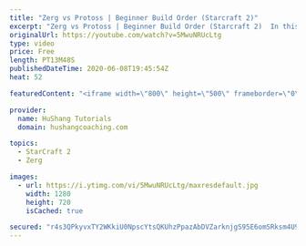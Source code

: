 ```yaml
---
title: "Zerg vs Protoss | Beginner Build Order (Starcraft 2)"
excerpt: "Zerg vs Protoss | Beginner Build Order (Starcraft 2)  In this Starcraft 2 guide we will take a look at a very safe and standard way to open in the zerg vs protoss matchup. We will be using a roach composition that is easy to make and tends to be more forgiving if your macro slips than other compositions."
originalUrl: https://youtube.com/watch?v=5MwuNRUcLtg
type: video
price: Free
length: PT13M48S
publishedDateTime: 2020-06-08T19:45:54Z
heat: 52

featuredContent: "<iframe width=\"800\" height=\"500\" frameborder=\"0\" src=\"https://www.youtube.com/embed/5MwuNRUcLtg\" allow=\"accelerometer; autoplay; encrypted-media; gyroscope; picture-in-picture\" allowfullscreen></iframe>"

provider:
  name: HuShang Tutorials
  domain: hushangcoaching.com

topics:
  - StarCraft 2
  - Zerg

images:
  - url: https://i.ytimg.com/vi/5MwuNRUcLtg/maxresdefault.jpg
    width: 1280
    height: 720
    isCached: true

secured: "r4s3QPkyvxTY2WKkiU0NpscYtsQKUhzPpazAbDVZarknjgS95E6omSRksm4U9055d3SS65Itwqa2i+AwMXwBohKI3HxZPcSpFJlxahKCYDyZuOafP7HLOxgQx5SVuKRHM2XTlRNo0IaT9P2fuzhO/eY2kTWpwZTMJ/lLUKxG0MPhs2HwAyoSEnTfkVEzfn6N9pKiw54vYXTxN2epkkeV2xWwHI3ADvGrSeCP6ZSoNvzmJR3jdUGmoLF5Z7f99rTxbqS+RbLb3HBe+xo1slEIIh42WKFpnnFhikE3W5VAESZTYaJCWd1kvHOBY6rpifnhMEPtU9DeCgNeH0a4ytWxfoqdhSCh7rY33bem+ltIxnVni9GHPeVxAKjib6PwzntE0JOaLhnSKKM135FkvfUJdohQtbbwBbeco3+vdG8LMp0=;ztnmBZ6t1Gnjcl2K8VaPvA=="
---
```


